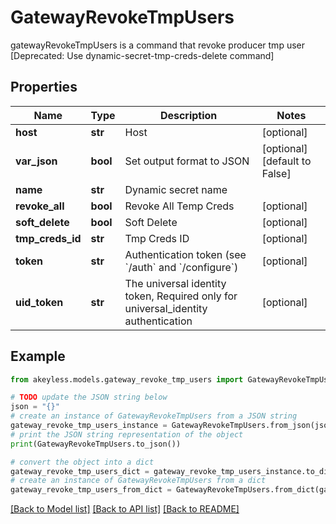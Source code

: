 # GatewayRevokeTmpUsers

gatewayRevokeTmpUsers is a command that revoke producer tmp user [Deprecated: Use dynamic-secret-tmp-creds-delete command]

## Properties

Name | Type | Description | Notes
------------ | ------------- | ------------- | -------------
**host** | **str** | Host | [optional] 
**var_json** | **bool** | Set output format to JSON | [optional] [default to False]
**name** | **str** | Dynamic secret name | 
**revoke_all** | **bool** | Revoke All Temp Creds | [optional] 
**soft_delete** | **bool** | Soft Delete | [optional] 
**tmp_creds_id** | **str** | Tmp Creds ID | [optional] 
**token** | **str** | Authentication token (see &#x60;/auth&#x60; and &#x60;/configure&#x60;) | [optional] 
**uid_token** | **str** | The universal identity token, Required only for universal_identity authentication | [optional] 

## Example

```python
from akeyless.models.gateway_revoke_tmp_users import GatewayRevokeTmpUsers

# TODO update the JSON string below
json = "{}"
# create an instance of GatewayRevokeTmpUsers from a JSON string
gateway_revoke_tmp_users_instance = GatewayRevokeTmpUsers.from_json(json)
# print the JSON string representation of the object
print(GatewayRevokeTmpUsers.to_json())

# convert the object into a dict
gateway_revoke_tmp_users_dict = gateway_revoke_tmp_users_instance.to_dict()
# create an instance of GatewayRevokeTmpUsers from a dict
gateway_revoke_tmp_users_from_dict = GatewayRevokeTmpUsers.from_dict(gateway_revoke_tmp_users_dict)
```
[[Back to Model list]](../README.md#documentation-for-models) [[Back to API list]](../README.md#documentation-for-api-endpoints) [[Back to README]](../README.md)


